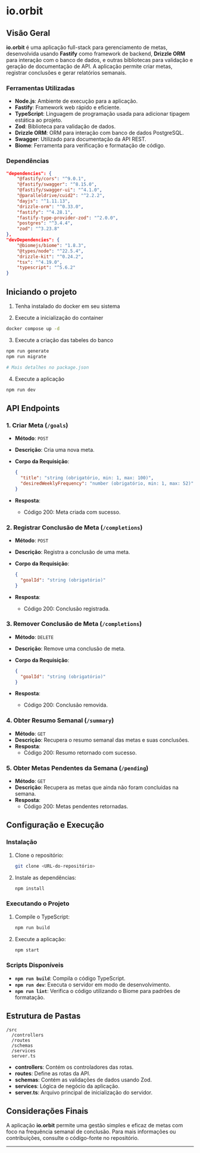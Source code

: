 # io.orbit

## Visão Geral

**io.orbit** é uma aplicação full-stack para gerenciamento de metas, desenvolvida usando **Fastify** como framework de backend, **Drizzle ORM** para interação com o banco de dados, e outras bibliotecas para validação e geração de documentação de API. A aplicação permite criar metas, registrar conclusões e gerar relatórios semanais.

### Ferramentas Utilizadas

- **Node.js**: Ambiente de execução para a aplicação.
- **Fastify**: Framework web rápido e eficiente.
- **TypeScript**: Linguagem de programação usada para adicionar tipagem estática ao projeto.
- **Zod**: Biblioteca para validação de dados.
- **Drizzle ORM**: ORM para interação com banco de dados PostgreSQL.
- **Swagger**: Utilizado para documentação da API REST.
- **Biome**: Ferramenta para verificação e formatação de código.

### Dependências

```json
"dependencies": {
    "@fastify/cors": "^9.0.1",
    "@fastify/swagger": "^8.15.0",
    "@fastify/swagger-ui": "^4.1.0",
    "@paralleldrive/cuid2": "^2.2.2",
    "dayjs": "^1.11.13",
    "drizzle-orm": "^0.33.0",
    "fastify": "^4.28.1",
    "fastify-type-provider-zod": "^2.0.0",
    "postgres": "^3.4.4",
    "zod": "^3.23.8"
},
"devDependencies": {
    "@biomejs/biome": "1.8.3",
    "@types/node": "^22.5.4",
    "drizzle-kit": "^0.24.2",
    "tsx": "^4.19.0",
    "typescript": "^5.6.2"
}
```

## Iniciando o projeto

1. Tenha instalado do docker em seu sistema

2. Execute a inicialização do container

```bash
docker compose up -d
```

3. Execute a criação das tabeles do banco

```bash
npm run generate
npm run migrate

# Mais detalhes no package.json
```

4. Execute a aplicação

```bash
npm run dev
  ```

## API Endpoints

### 1. Criar Meta (`/goals`)

- **Método**: `POST`
- **Descrição**: Cria uma nova meta.
- **Corpo da Requisição**:

  ```json
  {
    "title": "string (obrigatório, min: 1, max: 100)",
    "desiredWeeklyFrequency": "number (obrigatório, min: 1, max: 52)"
  }
  ```

- **Resposta**:
  - Código 200: Meta criada com sucesso.

### 2. Registrar Conclusão de Meta (`/completions`)

- **Método**: `POST`
- **Descrição**: Registra a conclusão de uma meta.
- **Corpo da Requisição**:

  ```json
  {
    "goalId": "string (obrigatório)"
  }
  ```

- **Resposta**:
  - Código 200: Conclusão registrada.

### 3. Remover Conclusão de Meta (`/completions`)

- **Método**: `DELETE`
- **Descrição**: Remove uma conclusão de meta.
- **Corpo da Requisição**:

  ```json
  {
    "goalId": "string (obrigatório)"
  }
  ```

- **Resposta**:
  - Código 200: Conclusão removida.

### 4. Obter Resumo Semanal (`/summary`)

- **Método**: `GET`
- **Descrição**: Recupera o resumo semanal das metas e suas conclusões.
- **Resposta**:
  - Código 200: Resumo retornado com sucesso.

### 5. Obter Metas Pendentes da Semana (`/pending`)

- **Método**: `GET`
- **Descrição**: Recupera as metas que ainda não foram concluídas na semana.
- **Resposta**:
  - Código 200: Metas pendentes retornadas.

## Configuração e Execução

### Instalação

1. Clone o repositório:

   ```bash
   git clone <URL-do-repositório>
   ```

2. Instale as dependências:

   ```bash
   npm install
   ```

### Executando o Projeto

1. Compile o TypeScript:

   ```bash
   npm run build
   ```

2. Execute a aplicação:

   ```bash
   npm start
   ```

### Scripts Disponíveis

- **`npm run build`**: Compila o código TypeScript.
- **`npm run dev`**: Executa o servidor em modo de desenvolvimento.
- **`npm run lint`**: Verifica o código utilizando o Biome para padrões de formatação.

## Estrutura de Pastas

```
/src
  /controllers
  /routes
  /schemas
  /services
  server.ts
```

- **controllers**: Contém os controladores das rotas.
- **routes**: Define as rotas da API.
- **schemas**: Contém as validações de dados usando Zod.
- **services**: Lógica de negócio da aplicação.
- **server.ts**: Arquivo principal de inicialização do servidor.

## Considerações Finais

A aplicação **io.orbit** permite uma gestão simples e eficaz de metas com foco na frequência semanal de conclusão. Para mais informações ou contribuições, consulte o código-fonte no repositório.

---
